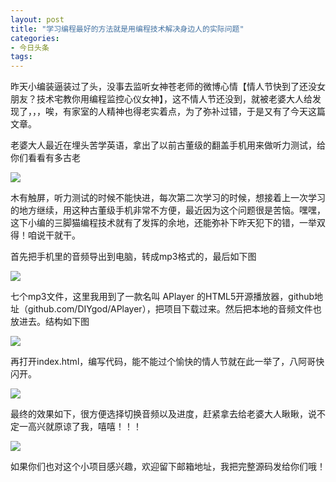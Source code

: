 ```yaml
---
layout: post
title: "学习编程最好的方法就是用编程技术解决身边人的实际问题"
categories:
- 今日头条
tags:
---
```

昨天小编装逼装过了头，没事去监听女神苍老师的微博心情【情人节快到了还没女朋友？技术宅教你用编程监控心仪女神】，这不情人节还没到，就被老婆大人给发现了，，，唉，有家室的人精神也得老实着点，为了弥补过错，于是又有了今天这篇文章。

老婆大人最近在埋头苦学英语，拿出了以前古董级的翻盖手机用来做听力测试，给你们看看有多古老

![](http://p3.pstatp.com/large/1684000768981cdf8a2d)

木有触屏，听力测试的时候不能快进，每次第二次学习的时候，想接着上一次学习的地方继续，用这种古董级手机非常不方便，最近因为这个问题很是苦恼。嘿嘿，这下小编的三脚猫编程技术就有了发挥的余地，还能弥补下昨天犯下的错，一举双得！咱说干就干。

首先把手机里的音频导出到电脑，转成mp3格式的，最后如下图

![](http://p3.pstatp.com/large/1633000765b6a1483770)

七个mp3文件，这里我用到了一款名叫 APlayer 的HTML5开源播放器，github地址（github.com/DIYgod/APlayer），把项目下载过来。然后把本地的音频文件也放进去。结构如下图

![](http://p3.pstatp.com/large/168200009939e528c396)

再打开index.html，编写代码，能不能过个愉快的情人节就在此一举了，八阿哥快闪开。

![](http://p9.pstatp.com/large/168400076c2973e4d650)

最终的效果如下，很方便选择切换音频以及进度，赶紧拿去给老婆大人瞅瞅，说不定一高兴就原谅了我，嘻嘻！！！

![](http://p1.pstatp.com/large/168700009ca0968e0a0e)

如果你们也对这个小项目感兴趣，欢迎留下邮箱地址，我把完整源码发给你们哦！